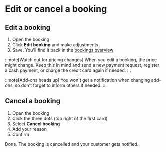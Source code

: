 # Edit or cancel a booking

## Edit a booking

1. Open the booking
2. Click **Edit booking** and make adjustments
3. Save. You'll find it back in the [bookings overview](https://dashboard.letsbook.app/bookings)


:::note[Watch out for pricing changes]
When you edit a booking, the price might change. Keep this in mind and send a new payment request, register a cash payment, or charge the credit card again if needed.
:::

:::note[Add-ons heads up]
You won't get a notification when changing add-ons, so don't forget to inform others if needed.
:::
## Cancel a booking

1. Open the booking
2. Click the three dots (top right of the first card)
3. Select **Cancel booking**
4. Add your reason
5. Confirm

Done. The booking is cancelled and your customer gets notified.



